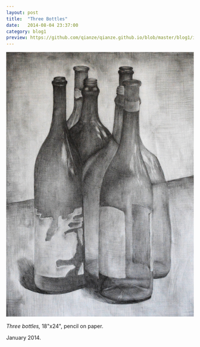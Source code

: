 ```yaml
---
layout: post
title:  "Three Bottles"
date:   2014-08-04 23:37:00
category: blog1
preview: https://github.com/qianze/qianze.github.io/blob/master/blog1/images/DSC_0028.JPG?raw=true
---
```


![Picture 1](https://github.com/qianze/qianze.github.io/blob/master/blog1/images/DSC_0028.JPG?raw=true)

<i>Three bottles,</i> 18"x24", pencil on paper.

January 2014.
